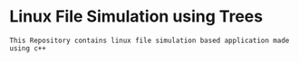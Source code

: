 # Linux File Simulation using Trees
 ```This Repository contains linux file simulation based application made using c++ ```